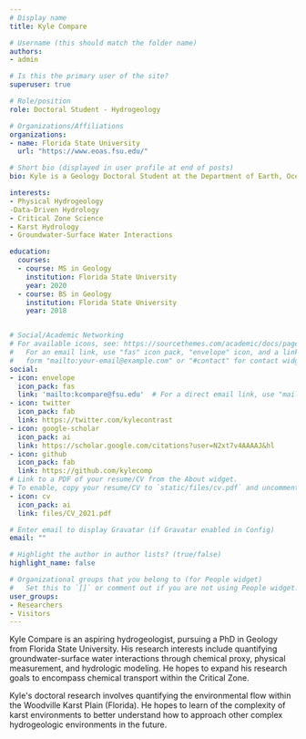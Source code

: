 ```yaml
---
# Display name
title: Kyle Compare

# Username (this should match the folder name)
authors:
- admin

# Is this the primary user of the site?
superuser: true

# Role/position
role: Doctoral Student - Hydrogeology

# Organizations/Affiliations
organizations:
- name: Florida State University
  url: "https://www.eoas.fsu.edu/"

# Short bio (displayed in user profile at end of posts)
bio: Kyle is a Geology Doctoral Student at the Department of Earth, Ocean & Atmospheric Science at Florida State University.  His research interests include groundwater-surface water interactions, chemical transport in the environment, and modeling hydro(geo)logical systems.

interests:
- Physical Hydrogeology
-Data-Driven Hydrology
- Critical Zone Science
- Karst Hydrology
- Groundwater-Surface Water Interactions

education:
  courses:
  - course: MS in Geology
    institution: Florida State University
    year: 2020
  - course: BS in Geology
    institution: Florida State University
    year: 2018


# Social/Academic Networking
# For available icons, see: https://sourcethemes.com/academic/docs/page-builder/#icons
#   For an email link, use "fas" icon pack, "envelope" icon, and a link in the
#   form "mailto:your-email@example.com" or "#contact" for contact widget.
social:
- icon: envelope
  icon_pack: fas
  link: 'mailto:kcompare@fsu.edu'  # For a direct email link, use "mailto:test@example.org".
- icon: twitter
  icon_pack: fab
  link: https://twitter.com/kylecontrast
- icon: google-scholar
  icon_pack: ai
  link: https://scholar.google.com/citations?user=N2xt7v4AAAAJ&hl
- icon: github
  icon_pack: fab
  link: https://github.com/kylecomp
# Link to a PDF of your resume/CV from the About widget.
# To enable, copy your resume/CV to `static/files/cv.pdf` and uncomment the lines below.
- icon: cv
  icon_pack: ai
  link: files/CV_2021.pdf

# Enter email to display Gravatar (if Gravatar enabled in Config)
email: ""

# Highlight the author in author lists? (true/false)
highlight_name: false

# Organizational groups that you belong to (for People widget)
#   Set this to `[]` or comment out if you are not using People widget.
user_groups:
- Researchers
- Visitors
---
```


Kyle Compare is an aspiring hydrogeologist, pursuing a PhD in Geology from Florida State University. His research interests include quantifying groundwater-surface water interactions through chemical proxy, physical measurement, and hydrologic modeling.  He hopes to expand his research goals to encompass chemical transport within the Critical Zone.

Kyle's doctoral research involves quantifying the environmental flow within the Woodville Karst Plain (Florida). He hopes to learn of the complexity of karst environments to better understand how to approach other complex hydrogeologic environments in the future.